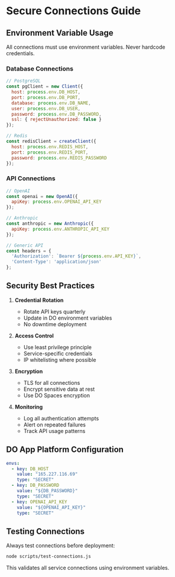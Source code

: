 # Secure Connections Guide

## Environment Variable Usage

All connections must use environment variables. Never hardcode credentials.

### Database Connections
```javascript
// PostgreSQL
const pgClient = new Client({
  host: process.env.DB_HOST,
  port: process.env.DB_PORT,
  database: process.env.DB_NAME,
  user: process.env.DB_USER,
  password: process.env.DB_PASSWORD,
  ssl: { rejectUnauthorized: false }
});

// Redis
const redisClient = createClient({
  host: process.env.REDIS_HOST,
  port: process.env.REDIS_PORT,
  password: process.env.REDIS_PASSWORD
});
```

### API Connections
```javascript
// OpenAI
const openai = new OpenAI({
  apiKey: process.env.OPENAI_API_KEY
});

// Anthropic
const anthropic = new Anthropic({
  apiKey: process.env.ANTHROPIC_API_KEY
});

// Generic API
const headers = {
  'Authorization': `Bearer ${process.env.API_KEY}`,
  'Content-Type': 'application/json'
};
```

## Security Best Practices

1. **Credential Rotation**
   - Rotate API keys quarterly
   - Update in DO environment variables
   - No downtime deployment

2. **Access Control**
   - Use least privilege principle
   - Service-specific credentials
   - IP whitelisting where possible

3. **Encryption**
   - TLS for all connections
   - Encrypt sensitive data at rest
   - Use DO Spaces encryption

4. **Monitoring**
   - Log all authentication attempts
   - Alert on repeated failures
   - Track API usage patterns

## DO App Platform Configuration

```yaml
envs:
  - key: DB_HOST
    value: "165.227.116.69"
    type: "SECRET"
  - key: DB_PASSWORD
    value: "${DB_PASSWORD}"
    type: "SECRET"
  - key: OPENAI_API_KEY
    value: "${OPENAI_API_KEY}"
    type: "SECRET"
```

## Testing Connections

Always test connections before deployment:

```bash
node scripts/test-connections.js
```

This validates all service connections using environment variables.
